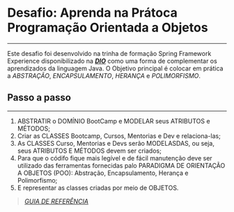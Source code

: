 # Desafio: Aprenda na Prátoca Programação Orientada a Objetos

---
Este desafio foi desenvolvido na trinha de formação Spring Framework 
Experience disponibilizado na [***DIO***](https://www.dio.me/) 
como uma forma de complementar os aprendizados da linguagem 
Java. O Objetivo principal é colocar em prática a *ABSTRAÇÃO*, 
*ENCAPSULAMENTO*, *HERANÇA* e *POLIMORFISMO*.

## Passo a passo

---
1. ABSTRATIR o DOMÍNIO BootCamp e MODELAR seus ATRIBUTOS e MÉTODOS;
2. Criar as CLASSES Bootcamp, Cursos, Mentorias e Dev e relaciona-las;
3. As CLASSES Curso, Mentorias e Devs serão MODELASDAS, ou seja, 
seus ATRIBUTOS E MÉTODOS devem ser criados;
4. Para que o códifo fique mais legível e de fácil manutenção deve ser
utilizado das ferramentas fornecidas palo PARADIGMA DE ORIENTAÇÃO A 
OBJETOS (POO): Abstração, Encapsulamento, Herança e Polimorfismo;
5. E representar as classes criadas por meio de OBJETOS.



>[*GUIA DE REFERÊNCIA*](https://github.com/cami-la/desafio-poo-dio)